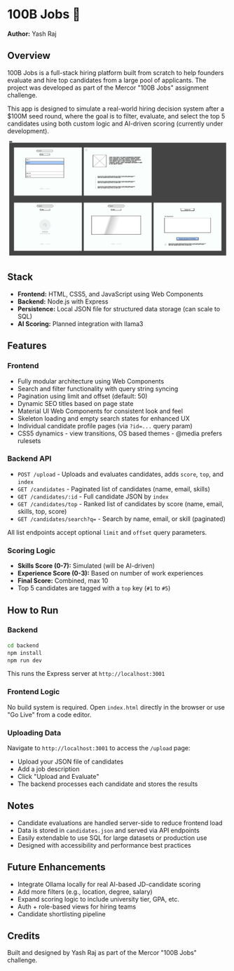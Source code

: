 # 100B Jobs 🚀

**Author:** Yash Raj

## Overview

100B Jobs is a full-stack hiring platform built from scratch to help founders evaluate and hire top candidates from a large pool of applicants. The project was developed as part of the Mercor "100B Jobs" assignment challenge.

This app is designed to simulate a real-world hiring decision system after a $100M seed round, where the goal is to filter, evaluate, and select the top 5 candidates using both custom logic and AI-driven scoring (currently under development).

![Low fi](./design/Low%20Fidelity.png)

## Stack

- **Frontend:** HTML, CSS5, and JavaScript using Web Components
- **Backend:** Node.js with Express
- **Persistence:** Local JSON file for structured data storage (can scale to SQL)
- **AI Scoring:** Planned integration with llama3

## Features

### Frontend

- Fully modular architecture using Web Components
- Search and filter functionality with query string syncing
- Pagination using limit and offset (default: 50)
- Dynamic SEO titles based on page state
- Material UI Web Components for consistent look and feel
- Skeleton loading and empty search states for enhanced UX
- Individual candidate profile pages (via `?id=...` query param)
- CSS5 dynamics - view transitions, OS based themes - @media prefers rulesets

### Backend API

- `POST /upload` - Uploads and evaluates candidates, adds `score`, `top`, and `index`
- `GET /candidates` - Paginated list of candidates (name, email, skills)
- `GET /candidates/:id` - Full candidate JSON by `index`
- `GET /candidates/top` - Ranked list of candidates by score (name, email, skills, top, score)
- `GET /candidates/search?q=` - Search by name, email, or skill (paginated)

All list endpoints accept optional `limit` and `offset` query parameters.

### Scoring Logic

- **Skills Score (0-7):** Simulated (will be AI-driven)
- **Experience Score (0-3):** Based on number of work experiences
- **Final Score:** Combined, max 10
- Top 5 candidates are tagged with a `top` key (`#1` to `#5`)

## How to Run

### Backend

```bash
cd backend
npm install
npm run dev
```

This runs the Express server at `http://localhost:3001`

### Frontend Logic

No build system is required. Open `index.html` directly in the browser or use "Go Live" from a code editor.

### Uploading Data

Navigate to `http://localhost:3001` to access the `/upload` page:

- Upload your JSON file of candidates
- Add a job description
- Click "Upload and Evaluate"
- The backend processes each candidate and stores the results

## Notes

- Candidate evaluations are handled server-side to reduce frontend load
- Data is stored in `candidates.json` and served via API endpoints
- Easily extendable to use SQL for large datasets or production use
- Designed with accessibility and performance best practices

## Future Enhancements

- Integrate Ollama locally for real AI-based JD-candidate scoring
- Add more filters (e.g., location, degree, salary)
- Expand scoring logic to include university tier, GPA, etc.
- Auth + role-based views for hiring teams
- Candidate shortlisting pipeline

## Credits

Built and designed by Yash Raj as part of the Mercor "100B Jobs" challenge.
